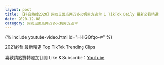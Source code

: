```yaml
---
layout: post
title: 【抖音熱搜2020】网友见面点两万多火锅男方逃单 1 TikTok Daily 最新必看精選合集2020 12 08
date: 2020-12-08
category: 网友见面点两万多火锅男方逃单
---
```


{% include youtube-video.html id="H-IiGQfqo-w" %}

2021必看 最新精選 Top TikTok Trending Clips

喜歡請點贊轉發加訂閱 Like & Subscribe：[YouTube](https://www.youtube.com/channel/UCAoR7VcanIPd04uEq_GIylA/videos)


